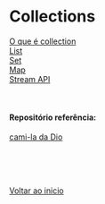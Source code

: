 # Collections 

[O que é collection](/Arquivos/Conteudo/4%20-%20Programa%C3%A7%C3%A3o%20orientada%20a%20objetos/4.2.1%20Collection.md)<br>
[List](/Arquivos/Conteudo/4%20-%20Programa%C3%A7%C3%A3o%20orientada%20a%20objetos/4.2.2%20Lists.md)<br>
[Set](/Arquivos/Conteudo/4%20-%20Programa%C3%A7%C3%A3o%20orientada%20a%20objetos/4.2.3%20Set.md)<br>
[Map](/Arquivos/Conteudo/4%20-%20Programa%C3%A7%C3%A3o%20orientada%20a%20objetos/4.2.4%20Map.md)<br>
[Stream API](/Arquivos/Conteudo/4%20-%20Programa%C3%A7%C3%A3o%20orientada%20a%20objetos/4.2.5%20Stream%20api.md)

<br>

#### Repositório referência:
[cami-la da Dio](https://github.com/cami-la/curso-dio-intro-collections)

<br>

<br>

<br>

[Voltar ao inicio](/README.md)